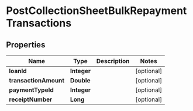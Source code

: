 

# PostCollectionSheetBulkRepaymentTransactions

## Properties

Name | Type | Description | Notes
------------ | ------------- | ------------- | -------------
**loanId** | **Integer** |  |  [optional]
**transactionAmount** | **Double** |  |  [optional]
**paymentTypeId** | **Integer** |  |  [optional]
**receiptNumber** | **Long** |  |  [optional]



